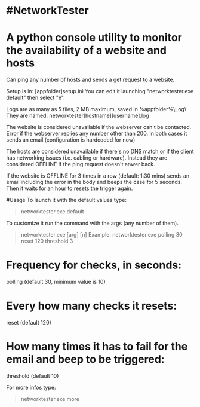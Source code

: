 #NetworkTester
=============

# A python console utility to monitor the availability of a website and hosts

  Can ping any number of hosts and sends a get request to a website.

  Setup is in: [appfolder]setup.ini
  You can edit it launching "networktester.exe default" then select "e".

  Logs are as many as 5 files, 2 MB maximum, saved in %appfolder%\Log\ 
  They are named: networktester[hostname][username].log

  The website is considered unavailable if the webserver can't be contacted.
  Error if the webserver replies any number other than 200.
  In both cases it sends an email (configuration is hardcoded for now)

  The hosts are considered unavailable if there's no DNS match
  or if the client has networking issues (i.e. cabling or hardware).
  Instead they are considered OFFLINE if the ping request doesn't anwer back.

  If the website is OFFLINE for 3 times in a row (default: 1:30 mins) sends
  an email including the error in the body and beeps the case for 5 seconds.
  Then it waits for an hour to resets the trigger again.
  
  
#Usage
 To launch it with the default values type:
 > networktester.exe default

 To customize it run the command with the args (any number of them).
 > networktester.exe [arg] [n]
 Example:
 > networktester.exe polling 30 reset 120 threshold 3

 # Frequency for checks, in seconds:
   polling (default 30, minimum value is 10)
 # Every how many checks it resets:
   reset (default 120)
 # How many times it has to fail for the email and beep to be triggered:
   threshold (default 10)

 For more infos type:
 > networktester.exe more
